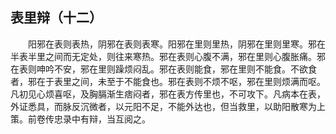 ## 表里辩（十二）


&emsp;&emsp;阳邪在表则表热，阴邪在表则表寒。阳邪在里则里热，阴邪在里则里寒。邪在半表半里之间而无定处，则往来寒热。邪在表则心腹不满，邪在里则心腹胀痛。邪在表则呻吟不安，邪在里则躁烦闷乱。邪在表则能食，邪在里则不能食。不欲食者，邪在于表里之间，未至于不能食也。邪在表则不烦不呕，邪在里则烦满而呕。凡初见心烦喜呕，及胸膈渐生痞闷者，邪在表方传里也，不可攻下。凡病本在表，外证悉具，而脉反沉微者，以元阳不足，不能外达也，但当救里，以助阳散寒为上策。前卷传忠录中有辩，当互阅之。

